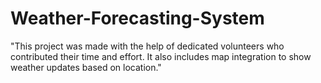 # Weather-Forecasting-System
"This project was made with the help of dedicated volunteers who contributed their time and effort. It also includes map integration to show weather updates based on location."
